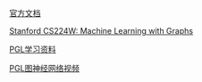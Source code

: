 
[官方文档](https://docs.dgl.ai/en/latest/index.html)

[Stanford CS224W: Machine Learning with Graphs](http://web.stanford.edu/class/cs224w/)

[PGL学习资料](https://baidu-pgl.gz.bcebos.com/pgl-course/lesson_1.pdf)

[PGL图神经网络视频](https://www.bilibili.com/video/BV1rf4y1v7cU?p=20)
